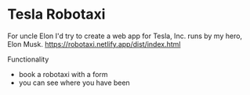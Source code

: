 # Tesla Robotaxi

For uncle Elon
I'd try to create a web app for Tesla, Inc. runs by my hero, Elon Musk.
https://robotaxi.netlify.app/dist/index.html


Functionality 
- book a robotaxi with a form 
- you can see where you have been 
